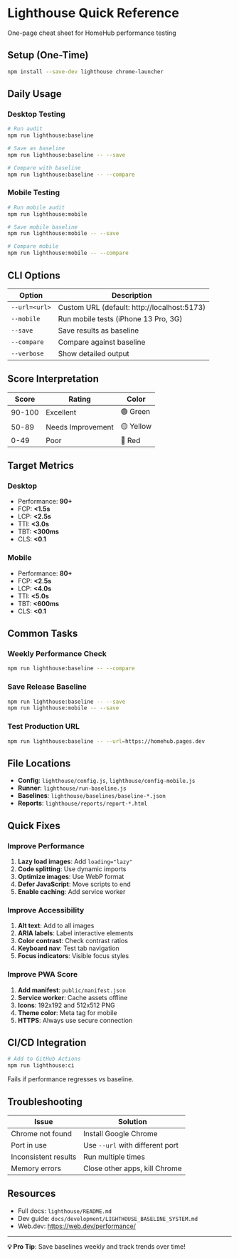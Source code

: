 # Lighthouse Quick Reference

One-page cheat sheet for HomeHub performance testing

## Setup (One-Time)

```bash
npm install --save-dev lighthouse chrome-launcher
```

## Daily Usage

### Desktop Testing

```bash
# Run audit
npm run lighthouse:baseline

# Save as baseline
npm run lighthouse:baseline -- --save

# Compare with baseline
npm run lighthouse:baseline -- --compare
```

### Mobile Testing

```bash
# Run mobile audit
npm run lighthouse:mobile

# Save mobile baseline
npm run lighthouse:mobile -- --save

# Compare mobile
npm run lighthouse:mobile -- --compare
```

## CLI Options

| Option        | Description                                 |
| ------------- | ------------------------------------------- |
| `--url=<url>` | Custom URL (default: http://localhost:5173) |
| `--mobile`    | Run mobile tests (iPhone 13 Pro, 3G)        |
| `--save`      | Save results as baseline                    |
| `--compare`   | Compare against baseline                    |
| `--verbose`   | Show detailed output                        |

## Score Interpretation

| Score  | Rating            | Color     |
| ------ | ----------------- | --------- |
| 90-100 | Excellent         | 🟢 Green  |
| 50-89  | Needs Improvement | 🟡 Yellow |
| 0-49   | Poor              | 🔴 Red    |

## Target Metrics

### Desktop

- Performance: **90+**
- FCP: **<1.5s**
- LCP: **<2.5s**
- TTI: **<3.0s**
- TBT: **<300ms**
- CLS: **<0.1**

### Mobile

- Performance: **80+**
- FCP: **<2.5s**
- LCP: **<4.0s**
- TTI: **<5.0s**
- TBT: **<600ms**
- CLS: **<0.1**

## Common Tasks

### Weekly Performance Check

```bash
npm run lighthouse:baseline -- --compare
```

### Save Release Baseline

```bash
npm run lighthouse:baseline -- --save
npm run lighthouse:mobile -- --save
```

### Test Production URL

```bash
npm run lighthouse:baseline -- --url=https://homehub.pages.dev
```

## File Locations

- **Config**: `lighthouse/config.js`, `lighthouse/config-mobile.js`
- **Runner**: `lighthouse/run-baseline.js`
- **Baselines**: `lighthouse/baselines/baseline-*.json`
- **Reports**: `lighthouse/reports/report-*.html`

## Quick Fixes

### Improve Performance

1. **Lazy load images**: Add `loading="lazy"`
2. **Code splitting**: Use dynamic imports
3. **Optimize images**: Use WebP format
4. **Defer JavaScript**: Move scripts to end
5. **Enable caching**: Add service worker

### Improve Accessibility

1. **Alt text**: Add to all images
2. **ARIA labels**: Label interactive elements
3. **Color contrast**: Check contrast ratios
4. **Keyboard nav**: Test tab navigation
5. **Focus indicators**: Visible focus styles

### Improve PWA Score

1. **Add manifest**: `public/manifest.json`
2. **Service worker**: Cache assets offline
3. **Icons**: 192x192 and 512x512 PNG
4. **Theme color**: Meta tag for mobile
5. **HTTPS**: Always use secure connection

## CI/CD Integration

```bash
# Add to GitHub Actions
npm run lighthouse:ci
```

Fails if performance regresses vs baseline.

## Troubleshooting

| Issue                | Solution                        |
| -------------------- | ------------------------------- |
| Chrome not found     | Install Google Chrome           |
| Port in use          | Use `--url` with different port |
| Inconsistent results | Run multiple times              |
| Memory errors        | Close other apps, kill Chrome   |

## Resources

- Full docs: `lighthouse/README.md`
- Dev guide: `docs/development/LIGHTHOUSE_BASELINE_SYSTEM.md`
- Web.dev: https://web.dev/performance/

---

**💡 Pro Tip**: Save baselines weekly and track trends over time!
